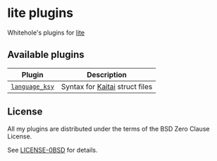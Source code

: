 # lite plugins
Whitehole's plugins for [lite](https://github.com/rxi/lite)

## Available plugins

Plugin | Description
-------|------------
[`language_ksy`](plugins/language_ksy.lua?raw=1) | Syntax for [Kaitai](http://kaitai.io/) struct files

## License
All my plugins are distributed under the terms of the BSD Zero Clause License.

See [LICENSE-0BSD](LICENSE-0BSD.txt) for details.
